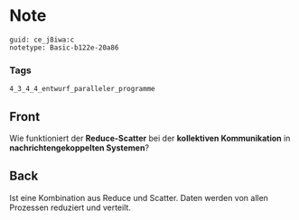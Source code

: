 # Note
```
guid: ce_j8iwa:c
notetype: Basic-b122e-20a86
```

### Tags
```
4_3_4_4_entwurf_paralleler_programme
```

## Front
Wie funktioniert der <b>Reduce-Scatter</b> bei der <b>kollektiven
Kommunikation</b> in <b>nachrichtengekoppelten Systemen</b>?

## Back
Ist eine Kombination aus Reduce und Scatter. Daten werden von allen Prozessen reduziert und verteilt.
